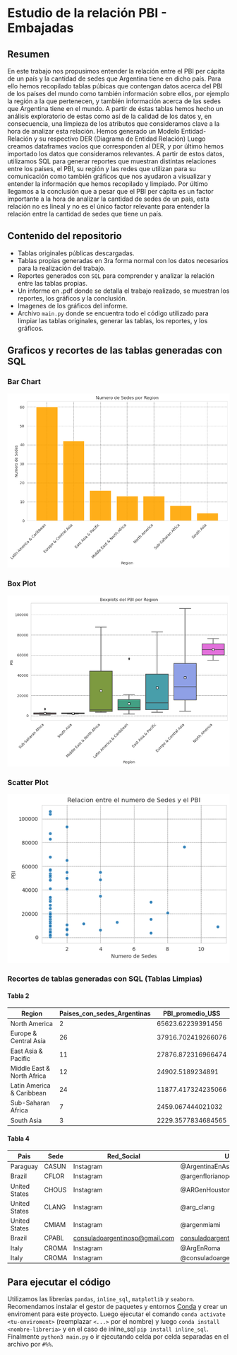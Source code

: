 # Estudio de la relación PBI - Embajadas

## Resumen

En este trabajo nos propusimos entender la relación entre el PBI per cápita de un país y la cantidad de sedes que Argentina tiene en dicho país. Para ello hemos recopilado tablas púbicas que contengan datos acerca del PBI de los países del mundo como también información sobre ellos, por ejemplo la región a la que pertenecen, y también información acerca de las sedes que Argentina tiene en el mundo. A partir de éstas tablas hemos hecho un análisis exploratorio de estas como así de la calidad de los datos y, en consecuencia, una limpieza de los atributos que consideramos clave a la hora de analizar esta relación. Hemos generado un Modelo Entidad-Relación y su respectivo DER (Diagrama de Entidad Relación) Luego creamos dataframes vacíos que corresponden al DER, y por último hemos importado los datos que consideramos relevantes.
A partir de estos datos, utilizamos SQL para generar reportes que muestran distintas relaciones entre los países, el PBI, su región y las redes que utilizan para su comunicación como también gráficos que nos ayudaron a visualizar y entender la información que hemos recopilado y limpiado.
Por último llegamos a la conclusión que a pesar que el PBI per cápita es un factor importante a la hora de analizar la cantidad de sedes de un país, esta relación no es lineal y no es el único factor relevante para entender la relación entre la cantidad de sedes que tiene un país.

## Contenido del repositorio

- Tablas originales públicas descargadas.
- Tablas propias generadas en 3ra forma normal con los datos necesarios para la realización del trabajo.
- Reportes generados con `SQL` para comprender y analizar la relación entre las tablas propias.
- Un informe en .pdf donde se detalla el trabajo realizado, se muestran los reportes, los gráficos y la conclusión.
- Imagenes de los gráficos del informe.
- Archivo `main.py` donde se encuentra todo el código utilizado para limpiar las tablas originales, generar las tablas, los reportes, y los gráficos.

## Graficos y recortes de las tablas generadas con SQL

### Bar Chart

![Bar-chart image](./Graficos/barchart.png)

### Box Plot

![Box-plot image](./Graficos/boxplot.png)

### Scatter Plot

![Scatter-Plot image](./Graficos/scatterplot.png)

### Recortes de tablas generadas con SQL (Tablas Limpias)

#### Tabla 2

|Region                    |Paises_con_sedes_Argentinas|PBI_promedio_U$S  |
|--------------------------|---------------------------|------------------|
|North America             |2                          |65623.62239391456 |
|Europe & Central Asia     |26                         |37916.702419266076|
|East Asia & Pacific       |11                         |27876.872316966474|
|Middle East & North Africa|12                         |24902.5189234891  |
|Latin America & Caribbean |24                         |11877.417324235066|
|Sub-Saharan Africa        |7                          |2459.067444021032 |
|South Asia                |3                          |2229.3577834684565|

#### Tabla 4

|Pais                          |Sede|Red_Social        |URL             |
|------------------------------|----|------------------|----------------|
|Paraguay                      |CASUN|Instagram         |@ArgentinaEnAsuncion|
|Brazil                        |CFLOR|Instagram         |@argenflorianopolis|
|United States                 |CHOUS|Instagram         |@ARGenHouston   |
|United States                 |CLANG|Instagram         |@arg_clang      |
|United States                 |CMIAM|Instagram         |@argenmiami     |
|Brazil                        |CPABL|consuladoargentinosp@gmail.com|consuladoargentinosp@gmail.com|
|Italy                         |CROMA|Instagram         |@ArgEnRoma      |
|Italy                         |CROMA|Instagram         |@consuladoargentinoenroma|

## Para ejecutar el código

Utilizamos las librerías `pandas`, `inline_sql`, `matplotlib` y `seaborn`. Recomendamos instalar el gestor de paquetes y entornos [Conda](https://docs.conda.io/en/latest/) y crear un enviroment para este proyecto. Luego ejecutar el comando `conda activate <tu-enviroment>` (reemplazar `<...>` por el nombre) y luego `conda install <nombre-libreria>` y en el caso de inline_sql `pip install inline_sql`. Finalmente `python3 main.py` o ir ejecutando celda por celda separadas en el archivo por `#%%`.
